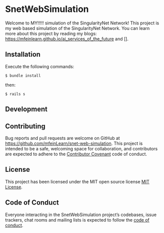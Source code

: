 # SnetWebSimulation

Welcome to MY!!!!! simulation of the SingularityNet Network! This project is my web based simulation of the SingularityNet Network. You can learn more about this project by reading my blogs: https://mfeinlearn.github.io/ai_services_of_the_future
and [].


## Installation

Execute the following commands:

    $ bundle install

then:

    $ rails s


## Development


## Contributing

Bug reports and pull requests are welcome on GitHub at https://github.com/mfeinLearn/snet-web-simulation. This project is intended to be a safe, welcoming space for collaboration, and contributors are expected to adhere to the [Contributor Covenant](http://contributor-covenant.org) code of conduct.

## License
This project has been licensed under the MIT open source license [MIT License](https://opensource.org/licenses/MIT).

## Code of Conduct

Everyone interacting in the SnetWebSimulation project’s codebases, issue trackers, chat rooms and mailing lists is expected to follow the [code of conduct](https://github.com/mfeinLearn/the_crypto_update/blob/master/CODE_OF_CONDUCT.md).
